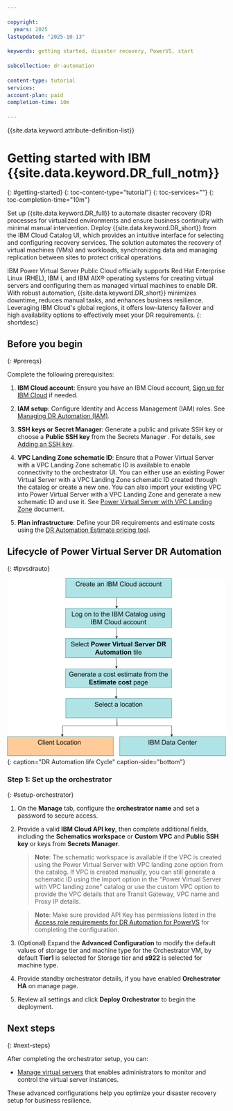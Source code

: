 ```yaml
---

copyright:
  years: 2025
lastupdated: "2025-10-13"

keywords: getting started, disaster recovery, PowerVS, start

subcollection: dr-automation

content-type: tutorial
services: 
account-plan: paid
completion-time: 10m

---
```


{{site.data.keyword.attribute-definition-list}}

# Getting started with IBM {{site.data.keyword.DR_full_notm}}
{: #getting-started}
{: toc-content-type="tutorial"}
{: toc-services=""}
{: toc-completion-time="10m"}

Set up {{site.data.keyword.DR_full}} to automate disaster recovery (DR) processes for virtualized environments and ensure business continuity with minimal manual intervention. Deploy {{site.data.keyword.DR_short}} from the IBM Cloud Catalog UI, which provides an intuitive interface for selecting and configuring recovery services. The solution automates the recovery of virtual machines (VMs) and workloads, synchronizing data and managing replication between sites to protect critical operations.

IBM Power Virtual Server Public Cloud officially supports Red Hat Enterprise Linux (RHEL), IBM i, and IBM AIX® operating systems for creating virtual servers and configuring them as managed virtual machines to enable DR. With robust automation, {{site.data.keyword.DR_short}} minimizes downtime, reduces manual tasks, and enhances business resilience. Leveraging IBM Cloud's global regions, it offers low-latency failover and high availability options to effectively meet your DR requirements.
{: shortdesc}

## Before you begin
{: #prereqs}

Complete the following prerequisites:

1. **IBM Cloud account**: Ensure you have an IBM Cloud account, [Sign up for IBM Cloud](https://cloud.ibm.com/registration) if needed.
2. **IAM setup**: Configure Identity and Access Management (IAM) roles. See [Managing DR Automation (IAM)](/docs/dr-automation-powervs?topic=dr-automation-powervs-iam-manage).
3. **SSH keys or Secret Manager**: Generate a public and private SSH key or choose a **Public SSH key** from the Secrets Manager . For details, see [Adding an SSH key](https://cloud.ibm.com/docs/account?topic=account-userapikey&interface=ui).

4. **VPC Landing Zone schematic ID**: Ensure that a Power Virtual Server with a VPC Landing Zone schematic ID is available to enable connectivity to the orchestrator UI. You can either use an existing Power Virtual Server with a VPC Landing Zone schematic ID created through the catalog or create a new one. You can also import your existing VPC into Power Virtual Server with a VPC Landing Zone and generate a new schematic ID and use it. See [Power Virtual Server with VPC Landing Zone](https://cloud.ibm.com/docs/powervs-vpc?topic=powervs-vpc-automation-solution-overview) document.

5. **Plan infrastructure**: Define your DR requirements and estimate costs using the [DR Automation Estimate pricing tool](https://cloud.ibm.com/estimator).

## Lifecycle of Power Virtual Server DR Automation
{: #lpvsdrauto} 

![DR Automation life Cycle](images/life-Cycle-public-private.svg "DR Automation life Cycle"){: caption="DR Automation life Cycle" caption-side="bottom"}

### Step 1: Set up the orchestrator
{: #setup-orchestrator}

1. On the **Manage** tab, configure the **orchestrator name** and set a password to secure access.
2. Provide a valid **IBM Cloud API key**, then complete additional fields, including the **Schematics workspace** or **Custom VPC** and **Public SSH key** or keys from **Secrets Manager**.
   > **Note**: The schematic workspace is available if the VPC is created using the Power Virtual Server with VPC landing zone option from the catalog. If VPC is created manually, you can still generate a schematic ID using the Import option in the "Power Virtual Server with VPC landing zone" catalog or use the custom VPC option to provide the VPC details that are Transit Gateway, VPC name and Proxy IP details.
   
   > **Note**: Make sure provided API Key has permissions listed in the [Access role requirements for DR Automation for PowerVS](/docs/dr-automation-powervs?topic=dr-automation-powervs-iam-manage#ser-acc-role-dr-auto) for completing the configuration.

3. (Optional) Expand the **Advanced Configuration** to modify the default values of storage tier and machine type for the Orchestrator VM, by default **Tier1** is selected for Storage tier and **s922** is selected for machine type.

4. Provide standby orchestrator details, if you have enabled **Orchestrator HA** on manage page.
5. Review all settings and click **Deploy Orchestrator** to begin the deployment.


## Next steps
{: #next-steps}

After completing the orchestrator setup, you can:

- [Manage virtual servers](/docs/dr-automation-powervs?topic=dr-automation-powervs-manage-vm-ser) that enables administrators to monitor and control the virtual server instances.



These advanced configurations help you optimize your disaster recovery setup for business resilience.
